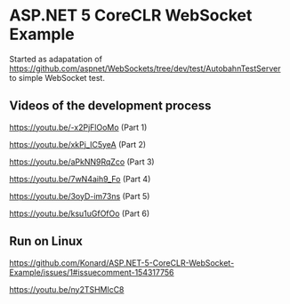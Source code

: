 # ASP.NET 5 CoreCLR WebSocket Example
Started as adapatation of https://github.com/aspnet/WebSockets/tree/dev/test/AutobahnTestServer to simple WebSocket test.

## Videos of the development process
https://youtu.be/-x2PjFlOoMo (Part 1)

https://youtu.be/xkPj_IC5yeA (Part 2)

https://youtu.be/aPkNN9RqZco (Part 3)

https://youtu.be/7wN4aih9_Fo (Part 4)

https://youtu.be/3oyD-im73ns (Part 5)

https://youtu.be/ksu1uGfOfOo (Part 6)

## Run on Linux

https://github.com/Konard/ASP.NET-5-CoreCLR-WebSocket-Example/issues/1#issuecomment-154317756

https://youtu.be/ny2TSHMlcC8
